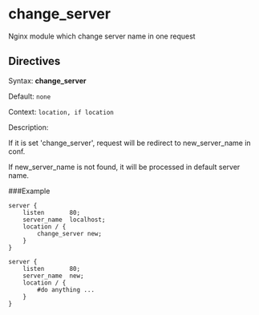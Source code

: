 change_server
=============

Nginx module which change server name in one request


## Directives

Syntax: **change_server**

Default: `none`

Context: `location, if location`

Description: 
	
If it is set 'change_server', request will be redirect to new_server_name in conf.

If new_server_name is not found, it will be processed in default server name.


###Example

	server {
		listen       80;
		server_name  localhost;
		location / {
			change_server new;
		}
	}
	
	server {
		listen       80;
		server_name  new;
		location / {
			#do anything ...
		}
	}

